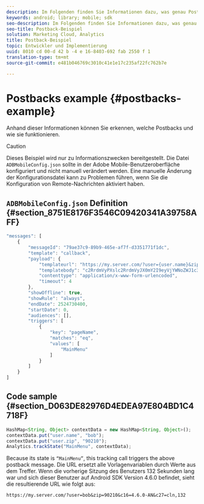 ```yaml
---
description: Im Folgenden finden Sie Informationen dazu, was genau Postbacks sind und wie sie funktionieren.
keywords: android; library; mobile; sdk
seo-description: Im Folgenden finden Sie Informationen dazu, was genau Postbacks sind und wie sie funktionieren.
seo-title: Postback-Beispiel
solution: Marketing Cloud, Analytics
title: Postback-Beispiel
topic: Entwickler und Implementierung
uuid: 8010 cd 00-d 42 b -4 e 16-8403-692 fab 2550 f 1
translation-type: tm+mt
source-git-commit: e481b046769c3010c41e1e17c235af22fc762b7e

---
```



# Postbacks example {#postbacks-example}

Anhand dieser Informationen können Sie erkennen, welche Postbacks und wie sie funktionieren.

>[!CAUTION]
>
>Dieses Beispiel wird nur zu Informationszwecken bereitgestellt. Die Datei `ADBMobileConfig.json` sollte in der Adobe Mobile-Benutzeroberfläche konfiguriert und nicht manuell verändert werden. Eine manuelle Änderung der Konfigurationsdatei kann zu Problemen führen, wenn Sie die Konfiguration von Remote-Nachrichten aktiviert haben.

## `ADBMobileConfig.json` Definition {#section_8751E8176F3546C09420341A39758AFF}

```js
"messages": [ 
    { 
        "messageId": "79ae37c9-89b9-465e-af7f-d3351771f1dc", 
        "template": "callback", 
        "payload": {  
            "templateurl": "https://my.server.com/?user={user.name}&zip={user.zip}&c16={%sdkver%}&c27=cln,{a.PrevSessionLength}", 
            "templatebody": "c2RrdmVyPXslc2RrdmVyJX0mY2I9eyVjYWNoZWJ1c3QlfSZjbGllbnRJZD17bi5jbGllbnQuaWR9JnRzPXsldGltZXN0YW1wVSV9JnRzej17JXRpbWVzdGFtcFolfQ==", 
            "contenttype": "application/x-www-form-urlencoded",  
            "timeout": 4 
        }, 
        "showOffline": true, 
        "showRule": "always", 
        "endDate": 2524730400, 
        "startDate": 0, 
        "audiences": [], 
        "triggers": [ 
            { 
                "key": "pageName", 
                "matches": "eq", 
                "values": [ 
                    "MainMenu" 
                ] 
            } 
        ] 
    } 
] 
```

## Code sample {#section_D063DE82976D4EDEA97E804BD1C4718F}

```js
HashMap<String, Object> contextData = new HashMap<String, Object>(); 
contextData.put("user.name", "bob"); 
contextData.put("user.zip", "90210"); 
Analytics.trackState("MainMenu", contextData);
```

Because its state is `“MainMenu”`, this tracking call triggers the above postback message. Die URL ersetzt alle Vorlagenvariablen durch Werte aus dem Treffer. Wenn die vorherige Sitzung des Benutzers 132 Sekunden lang war und sich dieser Benutzer auf Android SDK Version 4.6.0 befindet, sieht die resultierende URL wie folgt aus:

`https://my.server.com/?user=bob&zip=90210&c16=4.6.0-AN&c27=cln,132`

